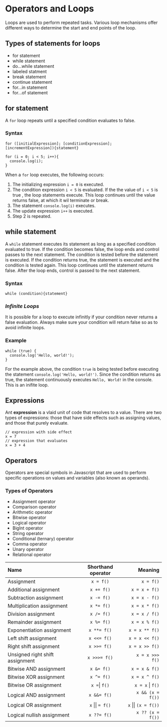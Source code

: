 
# **Operators and Loops**

Loops are used to perform repeated tasks. Various loop mechanisms offer different ways to determine the start and end points of the loop.

## Types of statements for loops

- for statement
- while statement
- do...while statement
- labeled statment
- break statement
- continue statement
- for...in statement
- for...of statement

## **for statement**

A `for` loop repeats until a specified condition evaluates to false.

### Syntax

```
for ([initialExpression]; [conditionExpression]; [incrementExpression]){statement}
```

```
for (i = 0; i < 5; i++){
  console.log(i);
}
```

When a `for` loop executes, the following occurs:

1. The initializing expression `i = 0` is executed.
2. The condition expression `i < 5` is evaluated. If the the value of `i < 5` is true , the loop statements execute. This loop continues until the value returns false, at which it wil terminate or break.
3. The statement `console.log(i)` executes.
4. The update expression `i++` is executed.
5. Step 2 is repeated.

## **while statement**

A `while` statement executes its statement as long as a specified condition evaluated to true. If the condition becomes false, the loop ends and control passes to the next statement. The condition is tested before the statement is executed. If the condition returns true, the statement is executed and the condition is tested again. This loop continues until the statement returns false. After the loop ends, control is passed to the next statement.

### Syntax

```
while (condition){statement}
```

### ***Infinite Loops***

It is possible for a loop to execute infinitly if your condition never returns a false evaluation. Always make sure your condition will return false so as to avoid infinite loops.

### Example

```
while (true) {
  console.log('Hello, world!');
}
```

For the example above, the condition `true` is being tested before executing the statement `console.log('Hello, world!')`. Since the condition returns as true, the statement continuously executes `Hello, World!` in the console. This is an inifite loop.

## Expressions

Ant **expression** is a vlaid unit of code that resolves to a value. There are two types of expressions: those that have side effects such as assigning values, and those that purely evaluate.

```
// expression with side effect
x = 7 
// expression that evaluates
x = 3 + 4
```

## Operators

Operators are special symbols in Javascript that are used to perform specific operations on values and variables (also known as operands).

### Types of Operators

- Assignment operator
- Comparison operator
- Arithmetic operator
- Bitwise operator
- Logical operator
- BigInt operator
- String operator
- Conditional (ternary) operator
- Comma operator
- Unary operator
- Relational operator

| Name | Shorthand operator | Meaning |
|:---  |      :-----:       |     ---:|
|Assignment|`x = f()`|`x = f()`|
|Additional assignment|`x += f()`|`x = x + f()`|
|Subtraction assignment|`x -= f()`|`x = x - f()`|
|Multiplication assignment| `x *= f()`| `x = x * f()`|
|Division assignment|`x /= f()`|`x = x / f()`|
|Remainder assignment|`x %= f()`| `x = x % f()`|
|Exponentiation assignment|`x **= f()`| `x = x ** f()`|
|Left shift assignment|`x <<= f()`|`x = x << f()`|
|Right shift assignment|`x >>= f()`| `x = x >> f()`|
|Unsigned right shift assignment| `x >>>= f()`| `x = x >>> f()`|
|Bitwise AND assignment|`x &= f()`|`x = x & f()`|
|Bitwise XOR assignment|`x ^= f()`|`x = x ^ f()`|
|Bitwise OR assignment|`x =`&#124; `f()`|`x = x` &#124; `f()`|
|Logical AND assignment|`x &&= f()`| `x && (x = f())`|
|Logical OR assignment|`x` &#124;&#124; `= f()`|`x` &#124;&#124; `(x = f())`|
|Logical nullish assignment| `x ??= f()`| `x ?? (x = f())`|
